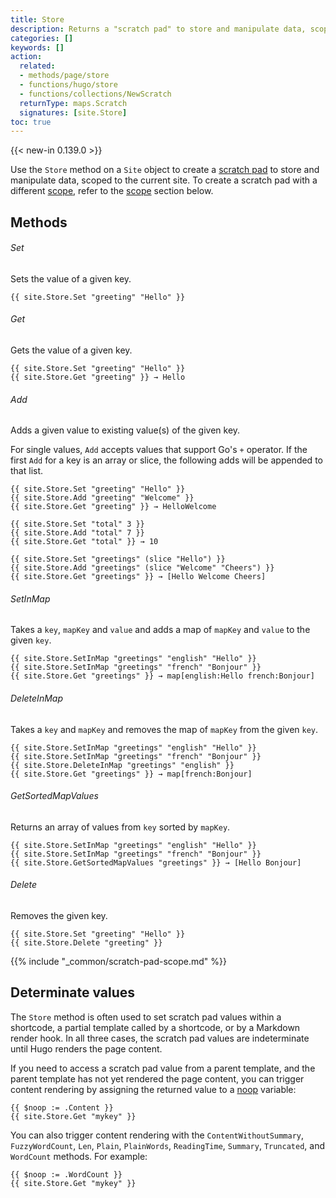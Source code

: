```yaml
---
title: Store
description: Returns a "scratch pad" to store and manipulate data, scoped to the current site.
categories: []
keywords: []
action:
  related:
  - methods/page/store
  - functions/hugo/store
  - functions/collections/NewScratch
  returnType: maps.Scratch
  signatures: [site.Store]
toc: true
---
```


{{< new-in 0.139.0 >}}

Use the `Store` method on a `Site` object to create a [scratch pad](g) to store and manipulate data, scoped to the current site. To create a scratch pad with a different [scope](g), refer to the [scope](#scope) section below.

## Methods

###### Set

Sets the value of a given key.

```go-html-template
{{ site.Store.Set "greeting" "Hello" }}
```

###### Get

Gets the value of a given key.

```go-html-template
{{ site.Store.Set "greeting" "Hello" }}
{{ site.Store.Get "greeting" }} → Hello
```

###### Add

Adds a given value to existing value(s) of the given key.

For single values, `Add` accepts values that support Go's `+` operator. If the first `Add` for a key is an array or slice, the following adds will be appended to that list.

```go-html-template
{{ site.Store.Set "greeting" "Hello" }}
{{ site.Store.Add "greeting" "Welcome" }}
{{ site.Store.Get "greeting" }} → HelloWelcome
```

```go-html-template
{{ site.Store.Set "total" 3 }}
{{ site.Store.Add "total" 7 }}
{{ site.Store.Get "total" }} → 10
```

```go-html-template
{{ site.Store.Set "greetings" (slice "Hello") }}
{{ site.Store.Add "greetings" (slice "Welcome" "Cheers") }}
{{ site.Store.Get "greetings" }} → [Hello Welcome Cheers]
```

###### SetInMap

Takes a `key`, `mapKey` and `value` and adds a map of `mapKey` and `value` to the given `key`.

```go-html-template
{{ site.Store.SetInMap "greetings" "english" "Hello" }}
{{ site.Store.SetInMap "greetings" "french" "Bonjour" }}
{{ site.Store.Get "greetings" }} → map[english:Hello french:Bonjour]
```

###### DeleteInMap

Takes a `key` and `mapKey` and removes the map of `mapKey` from the given `key`.

```go-html-template
{{ site.Store.SetInMap "greetings" "english" "Hello" }}
{{ site.Store.SetInMap "greetings" "french" "Bonjour" }}
{{ site.Store.DeleteInMap "greetings" "english" }}
{{ site.Store.Get "greetings" }} → map[french:Bonjour]
```

###### GetSortedMapValues

Returns an array of values from `key` sorted by `mapKey`.

```go-html-template
{{ site.Store.SetInMap "greetings" "english" "Hello" }}
{{ site.Store.SetInMap "greetings" "french" "Bonjour" }}
{{ site.Store.GetSortedMapValues "greetings" }} → [Hello Bonjour]
```

###### Delete

Removes the given key.

```go-html-template
{{ site.Store.Set "greeting" "Hello" }}
{{ site.Store.Delete "greeting" }}
```

{{% include "_common/scratch-pad-scope.md" %}}

## Determinate values

The `Store` method is often used to set scratch pad values within a shortcode, a partial template called by a shortcode, or by a Markdown render hook. In all three cases, the scratch pad values are indeterminate until Hugo renders the page content.

If you need to access a scratch pad value from a parent template, and the parent template has not yet rendered the page content, you can trigger content rendering by assigning the returned value to a [noop](g) variable:

```go-html-template
{{ $noop := .Content }}
{{ site.Store.Get "mykey" }}
```

You can also trigger content rendering with the `ContentWithoutSummary`, `FuzzyWordCount`, `Len`, `Plain`, `PlainWords`, `ReadingTime`, `Summary`, `Truncated`, and `WordCount` methods. For example:

```go-html-template
{{ $noop := .WordCount }}
{{ site.Store.Get "mykey" }}
```
